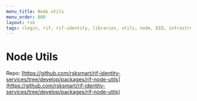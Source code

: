 ```yaml
---
menu_title: Node utils
menu_order: 800
layout: rsk
tags: rlogin, rif, rif-identity, libraries, utils, node, DID, infrastructure, mobile, protocols, mvp, design, rbtc, defi, decentralized, quick-start, guides, tutorial, networks, dapps, tools, rootstock, rsk, ethereum, smart-contracts, install, get-started, how-to, mainnet, testnet, contracts, wallets, web3, crypto
---
```


# Node Utils

Repo: [https://github.com/rsksmart/rif-identity-services/tree/develop/packages/rif-node-utils](https://github.com/rsksmart/rif-identity-services/tree/develop/packages/rif-node-utils)
